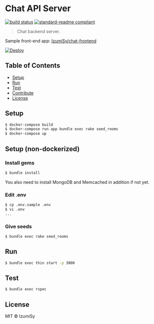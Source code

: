 # Chat API Server
[![build status](https://circleci.com/gh/IzumiSy/chat-api-server.svg?style=shield&circle-token=a8ab869724415d9d09f918fa716bf41a8ea45188)](https://circleci.com/gh/IzumiSy/chat-api-server)
[![standard-readme compliant](https://img.shields.io/badge/standard--readme-OK-green.svg?style=flat-square)](https://github.com/RichardLitt/standard-readme)

> Chat backend server.

Sample front-end app: [IzumiSy/chat-frontend](https://github.com/IzumiSy/chat-frontend)

[![Deploy](https://www.herokucdn.com/deploy/button.svg)](https://heroku.com/deploy)

## Table of Contents
- [Setup](#Setup)
- [Run](#Run)
- [Test](#Test)
- [Contribute](#Contribute)
- [License](#License)

## Setup
```bash
$ docker-compose build
$ docker-compose run app bundle exec rake seed_rooms
$ docker-compose up
```

## Setup (non-dockerized)
### Install gems
```bash
$ bundle install
```
You also need to install MongoDB and Memcached in addition if not yet.

### Edit .env
```bash
$ cp .env.sample .env
$ vi .env
...
```

### Give seeds
```bash
$ bundle exec rake seed_rooms
```

## Run
```bash
$ bundle exec thin start -p 3000
```

## Test
```bash
$ bundle exec rspec
```

## License
MIT © IzumiSy
